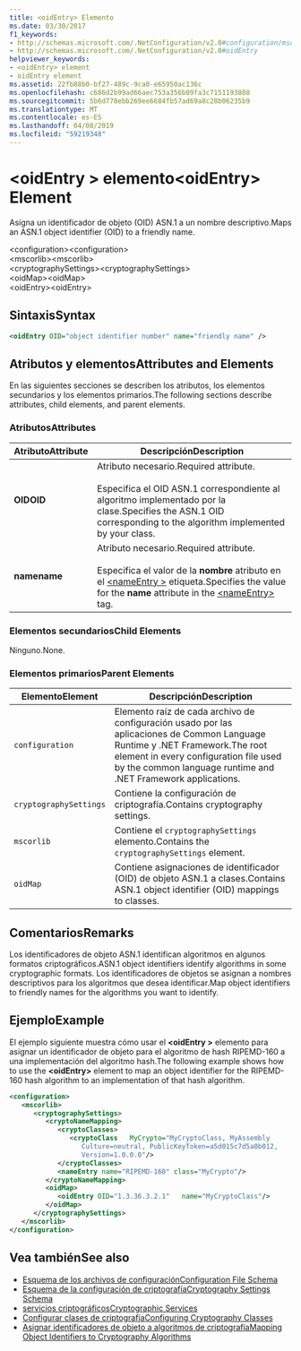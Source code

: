 ```yaml
---
title: <oidEntry> Elemento
ms.date: 03/30/2017
f1_keywords:
- http://schemas.microsoft.com/.NetConfiguration/v2.0#configuration/mscorlib/cryptographySettings/oidMap/oidEntry
- http://schemas.microsoft.com/.NetConfiguration/v2.0#oidEntry
helpviewer_keywords:
- <oidEntry> element
- oidEntry element
ms.assetid: 22fb88b0-bf27-489c-9ca0-e65950ac136c
ms.openlocfilehash: c686d2b99ad66aec753a356b09fa3c7151193808
ms.sourcegitcommit: 5b6d778ebb269ee6684fb57ad69a8c28b06235b9
ms.translationtype: MT
ms.contentlocale: es-ES
ms.lasthandoff: 04/08/2019
ms.locfileid: "59219348"
---
```

# <a name="oidentry-element"></a><span data-ttu-id="bf80a-102">\<oidEntry > elemento</span><span class="sxs-lookup"><span data-stu-id="bf80a-102">\<oidEntry> Element</span></span>
<span data-ttu-id="bf80a-103">Asigna un identificador de objeto (OID) ASN.1 a un nombre descriptivo.</span><span class="sxs-lookup"><span data-stu-id="bf80a-103">Maps an ASN.1 object identifier (OID) to a friendly name.</span></span>  
  
 <span data-ttu-id="bf80a-104">\<configuration></span><span class="sxs-lookup"><span data-stu-id="bf80a-104">\<configuration></span></span>  
<span data-ttu-id="bf80a-105">\<mscorlib></span><span class="sxs-lookup"><span data-stu-id="bf80a-105">\<mscorlib></span></span>  
<span data-ttu-id="bf80a-106">\<cryptographySettings></span><span class="sxs-lookup"><span data-stu-id="bf80a-106">\<cryptographySettings></span></span>  
<span data-ttu-id="bf80a-107">\<oidMap></span><span class="sxs-lookup"><span data-stu-id="bf80a-107">\<oidMap></span></span>  
<span data-ttu-id="bf80a-108">\<oidEntry></span><span class="sxs-lookup"><span data-stu-id="bf80a-108">\<oidEntry></span></span>  
  
## <a name="syntax"></a><span data-ttu-id="bf80a-109">Sintaxis</span><span class="sxs-lookup"><span data-stu-id="bf80a-109">Syntax</span></span>  
  
```xml  
<oidEntry OID="object identifier number" name="friendly name" />  
```  
  
## <a name="attributes-and-elements"></a><span data-ttu-id="bf80a-110">Atributos y elementos</span><span class="sxs-lookup"><span data-stu-id="bf80a-110">Attributes and Elements</span></span>  
 <span data-ttu-id="bf80a-111">En las siguientes secciones se describen los atributos, los elementos secundarios y los elementos primarios.</span><span class="sxs-lookup"><span data-stu-id="bf80a-111">The following sections describe attributes, child elements, and parent elements.</span></span>  
  
### <a name="attributes"></a><span data-ttu-id="bf80a-112">Atributos</span><span class="sxs-lookup"><span data-stu-id="bf80a-112">Attributes</span></span>  
  
|<span data-ttu-id="bf80a-113">Atributo</span><span class="sxs-lookup"><span data-stu-id="bf80a-113">Attribute</span></span>|<span data-ttu-id="bf80a-114">Descripción</span><span class="sxs-lookup"><span data-stu-id="bf80a-114">Description</span></span>|  
|---------------|-----------------|  
|**<span data-ttu-id="bf80a-115">OID</span><span class="sxs-lookup"><span data-stu-id="bf80a-115">OID</span></span>**|<span data-ttu-id="bf80a-116">Atributo necesario.</span><span class="sxs-lookup"><span data-stu-id="bf80a-116">Required attribute.</span></span><br /><br /> <span data-ttu-id="bf80a-117">Especifica el OID ASN.1 correspondiente al algoritmo implementado por la clase.</span><span class="sxs-lookup"><span data-stu-id="bf80a-117">Specifies the ASN.1 OID corresponding to the algorithm implemented by your class.</span></span>|  
|**<span data-ttu-id="bf80a-118">name</span><span class="sxs-lookup"><span data-stu-id="bf80a-118">name</span></span>**|<span data-ttu-id="bf80a-119">Atributo necesario.</span><span class="sxs-lookup"><span data-stu-id="bf80a-119">Required attribute.</span></span><br /><br /> <span data-ttu-id="bf80a-120">Especifica el valor de la **nombre** atributo en el [ \<nameEntry >](../../../../../docs/framework/configure-apps/file-schema/cryptography/nameentry-element.md) etiqueta.</span><span class="sxs-lookup"><span data-stu-id="bf80a-120">Specifies the value for the **name** attribute in the [\<nameEntry>](../../../../../docs/framework/configure-apps/file-schema/cryptography/nameentry-element.md) tag.</span></span>|  
  
### <a name="child-elements"></a><span data-ttu-id="bf80a-121">Elementos secundarios</span><span class="sxs-lookup"><span data-stu-id="bf80a-121">Child Elements</span></span>  
 <span data-ttu-id="bf80a-122">Ninguno.</span><span class="sxs-lookup"><span data-stu-id="bf80a-122">None.</span></span>  
  
### <a name="parent-elements"></a><span data-ttu-id="bf80a-123">Elementos primarios</span><span class="sxs-lookup"><span data-stu-id="bf80a-123">Parent Elements</span></span>  
  
|<span data-ttu-id="bf80a-124">Elemento</span><span class="sxs-lookup"><span data-stu-id="bf80a-124">Element</span></span>|<span data-ttu-id="bf80a-125">Descripción</span><span class="sxs-lookup"><span data-stu-id="bf80a-125">Description</span></span>|  
|-------------|-----------------|  
|`configuration`|<span data-ttu-id="bf80a-126">Elemento raíz de cada archivo de configuración usado por las aplicaciones de Common Language Runtime y .NET Framework.</span><span class="sxs-lookup"><span data-stu-id="bf80a-126">The root element in every configuration file used by the common language runtime and .NET Framework applications.</span></span>|  
|`cryptographySettings`|<span data-ttu-id="bf80a-127">Contiene la configuración de criptografía.</span><span class="sxs-lookup"><span data-stu-id="bf80a-127">Contains cryptography settings.</span></span>|  
|`mscorlib`|<span data-ttu-id="bf80a-128">Contiene el `cryptographySettings` elemento.</span><span class="sxs-lookup"><span data-stu-id="bf80a-128">Contains the `cryptographySettings` element.</span></span>|  
|`oidMap`|<span data-ttu-id="bf80a-129">Contiene asignaciones de identificador (OID) de objeto ASN.1 a clases.</span><span class="sxs-lookup"><span data-stu-id="bf80a-129">Contains ASN.1 object identifier (OID) mappings to classes.</span></span>|  
  
## <a name="remarks"></a><span data-ttu-id="bf80a-130">Comentarios</span><span class="sxs-lookup"><span data-stu-id="bf80a-130">Remarks</span></span>  
 <span data-ttu-id="bf80a-131">Los identificadores de objeto ASN.1 identifican algoritmos en algunos formatos criptográficos.</span><span class="sxs-lookup"><span data-stu-id="bf80a-131">ASN.1 object identifiers identify algorithms in some cryptographic formats.</span></span> <span data-ttu-id="bf80a-132">Los identificadores de objetos se asignan a nombres descriptivos para los algoritmos que desea identificar.</span><span class="sxs-lookup"><span data-stu-id="bf80a-132">Map object identifiers to friendly names for the algorithms you want to identify.</span></span>  
  
## <a name="example"></a><span data-ttu-id="bf80a-133">Ejemplo</span><span class="sxs-lookup"><span data-stu-id="bf80a-133">Example</span></span>  
 <span data-ttu-id="bf80a-134">El ejemplo siguiente muestra cómo usar el  **\<oidEntry >** elemento para asignar un identificador de objeto para el algoritmo de hash RIPEMD-160 a una implementación del algoritmo hash.</span><span class="sxs-lookup"><span data-stu-id="bf80a-134">The following example shows how to use the **\<oidEntry>** element to map an object identifier for the RIPEMD-160 hash algorithm to an implementation of that hash algorithm.</span></span>  
  
```xml  
<configuration>  
   <mscorlib>  
      <cryptographySettings>  
         <cryptoNameMapping>  
            <cryptoClasses>  
               <cryptoClass   MyCrypto="MyCryptoClass, MyAssembly  
                  Culture=neutral, PublicKeyToken=a5d015c7d5a0b012,  
                  Version=1.0.0.0"/>  
            </cryptoClasses>  
            <nameEntry name="RIPEMD-160" class="MyCrypto"/>  
         </cryptoNameMapping>  
         <oidMap>  
            <oidEntry OID="1.3.36.3.2.1"   name="MyCryptoClass"/>  
         </oidMap>  
      </cryptographySettings>  
   </mscorlib>  
</configuration>  
```  
  
## <a name="see-also"></a><span data-ttu-id="bf80a-135">Vea también</span><span class="sxs-lookup"><span data-stu-id="bf80a-135">See also</span></span>

- [<span data-ttu-id="bf80a-136">Esquema de los archivos de configuración</span><span class="sxs-lookup"><span data-stu-id="bf80a-136">Configuration File Schema</span></span>](../../../../../docs/framework/configure-apps/file-schema/index.md)
- [<span data-ttu-id="bf80a-137">Esquema de la configuración de criptografía</span><span class="sxs-lookup"><span data-stu-id="bf80a-137">Cryptography Settings Schema</span></span>](../../../../../docs/framework/configure-apps/file-schema/cryptography/index.md)
- [<span data-ttu-id="bf80a-138">servicios criptográficos</span><span class="sxs-lookup"><span data-stu-id="bf80a-138">Cryptographic Services</span></span>](../../../../../docs/standard/security/cryptographic-services.md)
- [<span data-ttu-id="bf80a-139">Configurar clases de criptografía</span><span class="sxs-lookup"><span data-stu-id="bf80a-139">Configuring Cryptography Classes</span></span>](../../../../../docs/framework/configure-apps/configure-cryptography-classes.md)
- [<span data-ttu-id="bf80a-140">Asignar identificadores de objeto a algoritmos de criptografía</span><span class="sxs-lookup"><span data-stu-id="bf80a-140">Mapping Object Identifiers to Cryptography Algorithms</span></span>](../../../../../docs/framework/configure-apps/map-object-identifiers-to-cryptography-algorithms.md)
